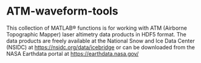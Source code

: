 # ATM-waveform-tools
This collection of MATLAB® functions is for working with ATM (Airborne Topographic Mapper) laser altimetry data products 
in HDF5 format. The data products are freely available at the National Snow and Ice Data Center (NSIDC) at https://nsidc.org/data/icebridge
or can be downloaded from the NASA Earthdata portal at https://earthdata.nasa.gov/


